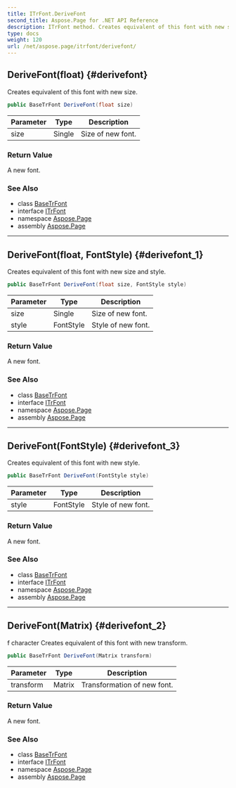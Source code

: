 ```yaml
---
title: ITrFont.DeriveFont
second_title: Aspose.Page for .NET API Reference
description: ITrFont method. Creates equivalent of this font with new size
type: docs
weight: 120
url: /net/aspose.page/itrfont/derivefont/
---
```

## DeriveFont(float) {#derivefont}

Creates equivalent of this font with new size.

```csharp
public BaseTrFont DeriveFont(float size)
```

| Parameter | Type | Description |
| --- | --- | --- |
| size | Single | Size of new font. |

### Return Value

A new font.

### See Also

* class [BaseTrFont](../../basetrfont/)
* interface [ITrFont](../)
* namespace [Aspose.Page](../../itrfont/)
* assembly [Aspose.Page](../../../)

---

## DeriveFont(float, FontStyle) {#derivefont_1}

Creates equivalent of this font with new size and style.

```csharp
public BaseTrFont DeriveFont(float size, FontStyle style)
```

| Parameter | Type | Description |
| --- | --- | --- |
| size | Single | Size of new font. |
| style | FontStyle | Style of new font. |

### Return Value

A new font.

### See Also

* class [BaseTrFont](../../basetrfont/)
* interface [ITrFont](../)
* namespace [Aspose.Page](../../itrfont/)
* assembly [Aspose.Page](../../../)

---

## DeriveFont(FontStyle) {#derivefont_3}

Creates equivalent of this font with new style.

```csharp
public BaseTrFont DeriveFont(FontStyle style)
```

| Parameter | Type | Description |
| --- | --- | --- |
| style | FontStyle | Style of new font. |

### Return Value

A new font.

### See Also

* class [BaseTrFont](../../basetrfont/)
* interface [ITrFont](../)
* namespace [Aspose.Page](../../itrfont/)
* assembly [Aspose.Page](../../../)

---

## DeriveFont(Matrix) {#derivefont_2}

f character Creates equivalent of this font with new transform.

```csharp
public BaseTrFont DeriveFont(Matrix transform)
```

| Parameter | Type | Description |
| --- | --- | --- |
| transform | Matrix | Transformation of new font. |

### Return Value

A new font.

### See Also

* class [BaseTrFont](../../basetrfont/)
* interface [ITrFont](../)
* namespace [Aspose.Page](../../itrfont/)
* assembly [Aspose.Page](../../../)


